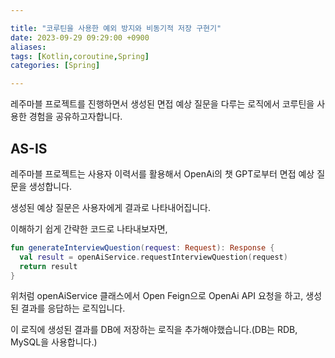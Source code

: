 ```yaml
---

title: "코루틴을 사용한 예외 방지와 비동기적 저장 구현기"
date: 2023-09-29 09:29:00 +0900
aliases: 
tags: [Kotlin,coroutine,Spring]
categories: [Spring]

---
```


레주마블 프로젝트를 진행하면서 생성된 면접 예상 질문을 다루는 로직에서 코루틴을 사용한 경험을 공유하고자합니다.

## **AS-IS**

레주마블 프로젝트는 사용자 이력서를 활용해서 OpenAi의 챗 GPT로부터 면접 예상 질문을 생성합니다.

생성된 예상 질문은 사용자에게 결과로 나타내어집니다.

이해하기 쉽게 간략한 코드로 나타내보자면,

```kotlin
fun generateInterviewQuestion(request: Request): Response {
  val result = openAiService.requestInterviewQuestion(request)
  return result
}
```

위처럼 openAiService 클래스에서 Open Feign으로 OpenAi API 요청을 하고, 생성된 결과를 응답하는 로직입니다.

이 로직에 생성된 결과를 DB에 저장하는 로직을 추가해야했습니다.(DB는 RDB, MySQL을 사용합니다.)



